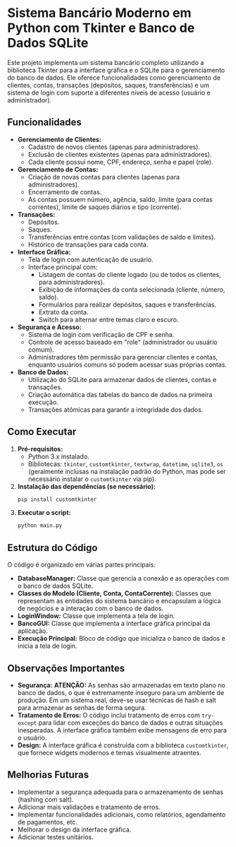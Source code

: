 # Sistema Bancário Moderno em Python com Tkinter e Banco de Dados SQLite

Este projeto implementa um sistema bancário completo utilizando a biblioteca Tkinter para a interface gráfica e o SQLite para o gerenciamento do banco de dados. Ele oferece funcionalidades como gerenciamento de clientes, contas, transações (depósitos, saques, transferências) e um sistema de login com suporte a diferentes níveis de acesso (usuário e administrador).

## Funcionalidades

* **Gerenciamento de Clientes:**
    * Cadastro de novos clientes (apenas para administradores).
    * Exclusão de clientes existentes (apenas para administradores).
    * Cada cliente possui nome, CPF, endereço, senha e papel (role).
* **Gerenciamento de Contas:**
    * Criação de novas contas para clientes (apenas para administradores).
    * Encerramento de contas.
    * As contas possuem número, agência, saldo, limite (para contas correntes), limite de saques diários e tipo (corrente).
* **Transações:**
    * Depósitos.
    * Saques.
    * Transferências entre contas (com validações de saldo e limites).
    * Histórico de transações para cada conta.
* **Interface Gráfica:**
    * Tela de login com autenticação de usuário.
    * Interface principal com:
        * Listagem de contas do cliente logado (ou de todos os clientes, para administradores).
        * Exibição de informações da conta selecionada (cliente, número, saldo).
        * Formulários para realizar depósitos, saques e transferências.
        * Extrato da conta.
        * Switch para alternar entre temas claro e escuro.
* **Segurança e Acesso:**
    * Sistema de login com verificação de CPF e senha.
    * Controle de acesso baseado em "role" (administrador ou usuário comum).
    * Administradores têm permissão para gerenciar clientes e contas, enquanto usuários comuns só podem acessar suas próprias contas.
* **Banco de Dados:**
    * Utilização do SQLite para armazenar dados de clientes, contas e transações.
    * Criação automática das tabelas do banco de dados na primeira execução.
    * Transações atômicas para garantir a integridade dos dados.

## Como Executar

1.  **Pré-requisitos:**
    * Python 3.x instalado.
    * Bibliotecas: `tkinter`, `customtkinter`, `textwrap`, `datetime`, `sqlite3`, `os` (geralmente inclusas na instalação padrão do Python, mas pode ser necessário instalar o `customtkinter` via pip).
2.  **Instalação das dependências (se necessário):**
    ```bash
    pip install customtkinter
    ```
3.  **Executar o script:**
    ```bash
    python main.py
    ```

## Estrutura do Código

O código é organizado em várias partes principais:

* **DatabaseManager:** Classe que gerencia a conexão e as operações com o banco de dados SQLite.
* **Classes do Modelo (Cliente, Conta, ContaCorrente):** Classes que representam as entidades do sistema bancário e encapsulam a lógica de negócios e a interação com o banco de dados.
* **LoginWindow:** Classe que implementa a tela de login.
* **BancoGUI:** Classe que implementa a interface gráfica principal da aplicação.
* **Execução Principal:** Bloco de código que inicializa o banco de dados e inicia a tela de login.

## Observações Importantes

* **Segurança:** **ATENÇÃO:** As senhas são armazenadas em texto plano no banco de dados, o que é extremamente inseguro para um ambiente de produção. Em um sistema real, deve-se usar técnicas de hash e salt para armazenar as senhas de forma segura.
* **Tratamento de Erros:** O código inclui tratamento de erros com `try-except` para lidar com exceções do banco de dados e outras situações inesperadas.  A interface gráfica também exibe mensagens de erro para o usuário.
* **Design:** A interface gráfica é construída com a biblioteca `customtkinter`, que fornece widgets modernos e temas visualmente atraentes.

## Melhorias Futuras

* Implementar a segurança adequada para o armazenamento de senhas (hashing com salt).
* Adicionar mais validações e tratamento de erros.
* Implementar funcionalidades adicionais, como relatórios, agendamento de pagamentos, etc.
* Melhorar o design da interface gráfica.
* Adicionar testes unitários.
